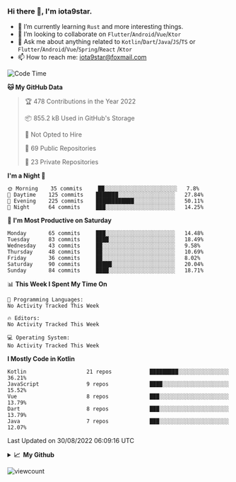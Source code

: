 ### Hi there 👋, I'm iota9star.

- 🌱 I’m currently learning `Rust` and more interesting things.
- 👯 I’m looking to collaborate on `Flutter`/`Android`/`Vue`/`Ktor`
- 💬 Ask me about anything related to `Kotlin`/`Dart`/`Java`/`JS`/`TS` or `Flutter`/`Android`/`Vue`/`Spring`/`React`
  /`Ktor`
- 📫 How to reach me: [iota9star@foxmail.com](iota9star@foxmail.com)



<!--START_SECTION:waka-->
![Code Time](http://img.shields.io/badge/Code%20Time-3%2C090%20hrs%2054%20mins-blue)

**🐱 My GitHub Data** 

> 🏆 478 Contributions in the Year 2022
 > 
> 📦 855.2 kB Used in GitHub's Storage 
 > 
> 🚫 Not Opted to Hire
 > 
> 📜 69 Public Repositories 
 > 
> 🔑 23 Private Repositories  
 > 
**I'm a Night 🦉** 

```text
🌞 Morning    35 commits     ██░░░░░░░░░░░░░░░░░░░░░░░   7.8% 
🌆 Daytime    125 commits    ███████░░░░░░░░░░░░░░░░░░   27.84% 
🌃 Evening    225 commits    ████████████░░░░░░░░░░░░░   50.11% 
🌙 Night      64 commits     ███░░░░░░░░░░░░░░░░░░░░░░   14.25%

```
📅 **I'm Most Productive on Saturday** 

```text
Monday       65 commits     ███░░░░░░░░░░░░░░░░░░░░░░   14.48% 
Tuesday      83 commits     ████░░░░░░░░░░░░░░░░░░░░░   18.49% 
Wednesday    43 commits     ██░░░░░░░░░░░░░░░░░░░░░░░   9.58% 
Thursday     48 commits     ██░░░░░░░░░░░░░░░░░░░░░░░   10.69% 
Friday       36 commits     ██░░░░░░░░░░░░░░░░░░░░░░░   8.02% 
Saturday     90 commits     █████░░░░░░░░░░░░░░░░░░░░   20.04% 
Sunday       84 commits     ████░░░░░░░░░░░░░░░░░░░░░   18.71%

```


📊 **This Week I Spent My Time On** 

```text
💬 Programming Languages: 
No Activity Tracked This Week

🔥 Editors: 
No Activity Tracked This Week

💻 Operating System: 
No Activity Tracked This Week

```

**I Mostly Code in Kotlin** 

```text
Kotlin                   21 repos            █████████░░░░░░░░░░░░░░░░   36.21% 
JavaScript               9 repos             ████░░░░░░░░░░░░░░░░░░░░░   15.52% 
Vue                      8 repos             ███░░░░░░░░░░░░░░░░░░░░░░   13.79% 
Dart                     8 repos             ███░░░░░░░░░░░░░░░░░░░░░░   13.79% 
Java                     7 repos             ███░░░░░░░░░░░░░░░░░░░░░░   12.07%

```



 Last Updated on 30/08/2022 06:09:16 UTC
<!--END_SECTION:waka-->

<details>
  <summary><b>📈&nbsp;&nbsp;My Github</b></summary>
  <br>
  <img src='https://github-profile-trophy.vercel.app/?username=iota9star'>
  <img src='https://bad-apple-github-readme.vercel.app/api?show_bg=1&username=iota9star&hide_title=true'>
  <img src='http://cr-skills-chart-widget.azurewebsites.net/api/api?username=iota9star'>
</details>


![viewcount](https://count.getloli.com/get/@iota9star?theme=rule34)
